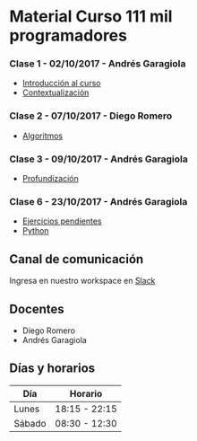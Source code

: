 # Material Curso 111 mil programadores

### Clase 1 - 02/10/2017 - Andrés Garagiola

- [Introducción al curso](Clase_1_Introduccion_1.0.pptx?raw=true)
- [Contextualización](Clase_1_Contextualizacion_1.0.pptx?raw=true)

### Clase 2 - 07/10/2017 - Diego Romero

- [Algoritmos](Clase_2_Algoritmos_1.0.pptx?raw=true)

### Clase 3 - 09/10/2017 - Andrés Garagiola

- [Profundización](Clase_3_Profundizacion_1.0.pptx?raw=true)

### Clase 6 - 23/10/2017 - Andrés Garagiola

- [Ejercicios pendientes](Clase_6_Ejericicos_1.0.pptx?raw=true)
- [Python](Clase_6_Python_1.0.pptx?raw=true)

## Canal de comunicación

Ingresa en nuestro workspace en [Slack](https://111milprogramadores.slack.com)


## Docentes

- Diego Romero
- Andrés Garagiola

## Días y horarios

| Día	       | Horario      |
| ----------- |:-------------:|
| Lunes       | 18:15 - 22:15 |
| Sábado      | 08:30 - 12:30 |




 
